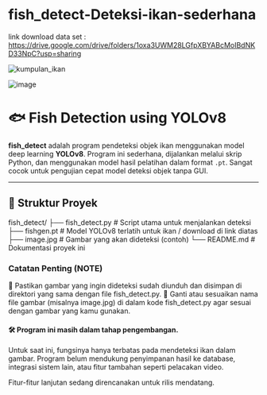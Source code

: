 # fish_detect-Deteksi-ikan-sederhana

link download data set : https://drive.google.com/drive/folders/1oxa3UWM28LGfpXBYABcMoIBdNKD33NpC?usp=sharing

![kumpulan_ikan](https://github.com/user-attachments/assets/3682bfc5-0fac-4976-a969-055404a9545e)



![image](https://github.com/user-attachments/assets/fb6c6125-ee20-46e9-9405-609a98d8da2b)

# 🐟 Fish Detection using YOLOv8

**fish_detect** adalah program pendeteksi objek ikan menggunakan model deep learning **YOLOv8**. Program ini sederhana, dijalankan melalui skrip Python, dan menggunakan model hasil pelatihan dalam format `.pt`. Sangat cocok untuk pengujian cepat model deteksi objek tanpa GUI.

---

## 📂 Struktur Proyek
fish_detect/
├── fish_detect.py # Script utama untuk menjalankan deteksi
├── fishgen.pt # Model YOLOv8 terlatih untuk ikan / download di link diatas
├── image.jpg # Gambar yang akan dideteksi (contoh)
└── README.md # Dokumentasi proyek ini

### Catatan Penting (NOTE)
🔹 Pastikan gambar yang ingin dideteksi sudah diunduh dan disimpan di direktori yang sama dengan file fish_detect.py.
🔹 Ganti atau sesuaikan nama file gambar (misalnya image.jpg) di dalam kode fish_detect.py agar sesuai dengan gambar yang kamu gunakan.

#### 🛠️ Program ini masih dalam tahap pengembangan.

Untuk saat ini, fungsinya hanya terbatas pada mendeteksi ikan dalam gambar. Program belum mendukung penyimpanan hasil ke database, integrasi sistem lain, atau fitur tambahan seperti pelacakan video.

Fitur-fitur lanjutan sedang direncanakan untuk rilis mendatang.
